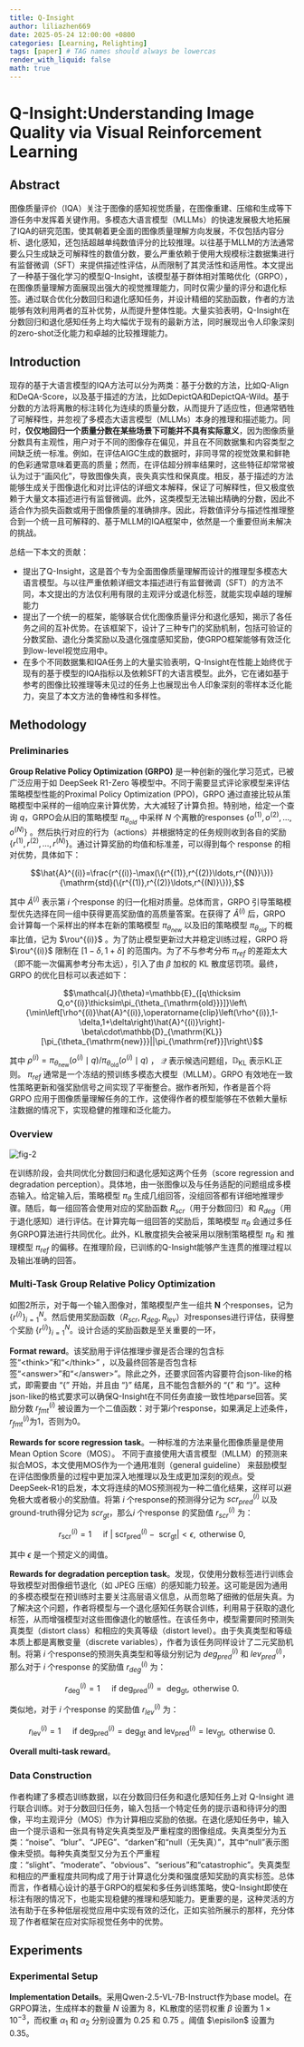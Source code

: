 ```yaml
---
title: Q-Insight
author: liliazhen669
date: 2025-05-24 12:00:00 +0800
categories: [Learning, Relighting]
tags: [paper] # TAG names should always be lowercas
render_with_liquid: false
math: true
---
```


# Q-Insight:Understanding Image Quality via Visual Reinforcement Learning

## Abstract

图像质量评价（IQA）关注于图像的感知视觉质量，在图像重建、压缩和生成等下游任务中发挥着关键作用。多模态大语言模型（MLLMs）的快速发展极大地拓展了IQA的研究范围，使其朝着更全面的图像质量理解方向发展，不仅包括内容分析、退化感知，还包括超越单纯数值评分的比较推理。以往基于MLLM的方法通常要么只生成缺乏可解释性的数值分数，要么严重依赖于使用大规模标注数据集进行有监督微调（SFT）来提供描述性评估，从而限制了其灵活性和适用性。本文提出了一种基于强化学习的模型Q-Insight，该模型基于群体相对策略优化（GRPO），在图像质量理解方面展现出强大的视觉推理能力，同时仅需少量的评分和退化标签。通过联合优化分数回归和退化感知任务，并设计精细的奖励函数，作者的方法能够有效利用两者的互补优势，从而提升整体性能。大量实验表明，Q-Insight在分数回归和退化感知任务上均大幅优于现有的最新方法，同时展现出令人印象深刻的zero-shot泛化能力和卓越的比较推理能力。

## Introduction

现存的基于大语言模型的IQA方法可以分为两类：基于分数的方法，比如Q-Align和DeQA-Score，以及基于描述的方法，比如DepictQA和DepictQA-Wild。基于分数的方法将离散的标注转化为连续的质量分数，从而提升了适应性，但通常牺牲了可解释性，并忽视了多模态大语言模型（MLLMs）本身的推理和描述能力。同时，**仅仅地回归一个质量分数在某些场景下可能并不具有实际意义**，因为图像质量分数具有主观性，用户对于不同的图像存在偏见，并且在不同数据集和内容类型之间缺乏统一标准。例如，在评估AIGC生成的数据时，非同寻常的视觉效果和鲜艳的色彩通常意味着更高的质量；然而，在评估超分辨率结果时，这些特征却常常被认为过于“画风化”，导致图像失真，丧失真实性和保真度。相反，基于描述的方法能够生成关于图像退化和对比评估的详细文本解释，保证了可解释性，但又极度依赖于大量文本描述进行有监督微调。此外，这类模型无法输出精确的分数，因此不适合作为损失函数或用于图像质量的准确排序。因此，将数值评分与描述性推理整合到一个统一且可解释的、基于MLLM的IQA框架中，依然是一个重要但尚未解决的挑战。

总结一下本文的贡献：
- 提出了Q-Insight，这是首个专为全面图像质量理解而设计的推理型多模态大语言模型。与以往严重依赖详细文本描述进行有监督微调（SFT）的方法不同，本文提出的方法仅利用有限的主观评分或退化标签，就能实现卓越的理解能力
- 提出了一个统一的框架，能够联合优化图像质量评分和退化感知，揭示了各任务之间的互补优势。在该框架下，设计了三种专门的奖励机制，包括可验证的分数奖励、退化分类奖励以及退化强度感知奖励，使GRPO框架能够有效泛化到low-level视觉应用中。
- 在多个不同数据集和IQA任务上的大量实验表明，Q-Insight在性能上始终优于现有的基于模型的IQA指标以及依赖SFT的大语言模型。此外，它在诸如基于参考的图像比较推理等未见过的任务上也展现出令人印象深刻的零样本泛化能力，突显了本文方法的鲁棒性和多样性。

## Methodology

### Preliminaries

**Group Relative Policy Optimization (GRPO)** 是一种创新的强化学习范式，已被广泛应用于如 DeepSeek R1-Zero 等模型中。不同于需要显式评论家模型来评估策略模型性能的Proximal Policy Optimization (PPO)，GRPO 通过直接比较从策略模型中采样的一组响应来计算优势，大大减轻了计算负担。特别地，给定一个查询 $q$，GRPO会从旧的策略模型 $\pi_{\theta_{old}}$ 中采样 $N$ 个离散的responses $\{o^{(1)},o^{(2)},\ldots,o^{(N)}\}$ 。然后执行对应的行为（actions）并根据特定的任务规则收到各自的奖励 $\{r^{(1)},r^{(2)},\ldots,r^{(N)}\}$。通过计算奖励的均值和标准差，可以得到每个 response 的相对优势，具体如下：

$$\hat{A}^{(i)}=\frac{r^{(i)}-\max(\{r^{(1)},r^{(2)}\ldots,r^{(N)}\})}{\mathrm{std}(\{r^{(1)},r^{(2)}\ldots,r^{(N)}\})},$$

其中 $\hat{A}^{(i)}$ 表示第 $i$ 个response 的归一化相对质量。总体而言，GRPO 引导策略模型优先选择在同一组中获得更高奖励值的高质量答案。在获得了 $\hat{A}^{(i)}$ 后，GRPO 会计算每一个采样出的样本在新的策略模型 $\pi_{\theta_{new}}$ 以及旧的策略模型 $\pi_{\theta_{old}}$ 下的概率比值，记为 $\rou^{(i)}$ 。为了防止模型更新过大并稳定训练过程，GRPO 将 $\rou^{(i)}$ 限制在 $\left [ 1-\delta ,1+\delta  \right ]$ 的范围内。为了不与参考分布 $\pi_{ref}$ 的差距太大（即不能一次偏离参考分布太远），引入了由 $\beta$ 加权的 KL 散度惩罚项。最终，GRPO 的优化目标可以表述如下：

$$\mathcal{J}(\theta)=\mathbb{E}_{[q\thicksim Q,o^{(i)}\thicksim\pi_{\theta_{\mathrm{old}}}]}\left\{\min\left[\rho^{(i)}\hat{A}^{(i)},\operatorname{clip}\left(\rho^{(i)},1-\delta,1+\delta\right)\hat{A}^{(i)}\right]-\beta\cdot\mathbb{D}_{\mathrm{KL}}[\pi_{\theta_{\mathrm{new}}}||\pi_{\mathrm{ref}}]\right\}$$

其中 $\rho^{(i)}=\pi_{\theta_{\mathrm{new}}}(o^{(i)}\mid q)/\pi_{\theta_{\mathrm{old}}}(o^{(i)}\mid q)$ ， $\mathcal{Q}$ 表示候选问题组，$\mathbb{D}_{\mathrm{KL}}$ 表示KL正则。 $\pi_{ref}$ 通常是一个冻结的预训练多模态大模型（MLLM）。GRPO 有效地在一致性策略更新和强奖励信号之间实现了平衡整合。据作者所知，作者是首个将 GRPO 应用于图像质量理解任务的工作，这使得作者的模型能够在不依赖大量标注数据的情况下，实现稳健的推理和泛化能力。

### Overview

![fig-2](assets/img/qinsight/fig2.png)

在训练阶段，会共同优化分数回归和退化感知这两个任务（score regression and degradation perception）。具体地，由一张图像以及与任务适配的问题组成多模态输入。给定输入后，策略模型 $\pi_{\theta}$ 生成几组回答，没组回答都有详细地推理步骤。随后，每一组回答会使用对应的奖励函数 $R_{scr}$（用于分数回归）和 $R_{deg}$（用于退化感知）进行评估。在计算完每一组回答的奖励后，策略模型 $\pi_{\theta}$ 会通过多任务GRPO算法进行共同优化。此外，KL散度损失会被采用以限制策略模型 $\pi_{\theta}$ 和 推理模型 $\pi_{ref}$ 的偏移。在推理阶段，已训练的Q-Insight能够产生连贯的推理过程以及输出准确的回答。

### Multi-Task Group Relative Policy Optimization

如图2所示，对于每一个输入图像对，策略模型产生一组共 $\mathbf{N}$ 个responses，记为 $\left\{r^{(i)}\right\}_{i=1}^N$。然后使用奖励函数（$R_{scr}, R_{deg}, R_{lev}$）对responses进行评估，获得整个奖励 $\left\{r^{(i)}\right\}_{i=1}^N$。设计合适的奖励函数是至关重要的一环，

**Format reward**。该奖励用于评估推理步骤是否合理的包含标签“\<think\>”和“\</think\>” ，以及最终回答是否包含标签“\<answer\>”和“\</answer\>”。除此之外，还要求回答内容要符合json-like的格式，即需要由 “{” 开始，并且由 “}” 结尾，且不能包含额外的 “{” 和 “}”。这种json-like的格式要求可以确保Q-Insight在不同任务直接一致性地parse回答。奖励分数 $r_{fmt}^{(i)}$ 被设置为一个二值函数：对于第$i$个response，如果满足上述条件，$r_{fmt}^{(i)}$为1，否则为0。

**Rewards for score regression task**。一种标准的方法来量化图像质量是使用Mean Option Score（MOS）。 不同于直接使用大语言模型（MLLM）的预测来拟合MOS，本文使用MOS作为一个通用准则（general guideline）
来鼓励模型在评估图像质量的过程中更加深入地推理以及生成更加深刻的观点。受DeepSeek-R1的启发，本文将连续的MOS预测视为一种二值化结果，这样可以避免极大或者极小的奖励值。将第 $i$ 个response的预测得分记为 $scr_{pred}^{(i)}$ 以及ground-truth得分记为 $scr_{gt}$，那么$i$ 个response 的奖励值 $r_{scr}^{(i)}$ 为：

$$r_{\mathrm{scr}}^{(i)}=1\quad\mathrm{~if~}|\mathrm{~scr}_{\mathrm{pred}}^{(i)}-\mathrm{~scr}_{\mathrm{gt}}|<\epsilon,\mathrm{~otherwise~}0,$$

其中 $\epsilon$ 是一个预定义的阈值。

**Rewards for degradation perception task**。发现，仅使用分数标签进行训练会导致模型对图像细节退化（如 JPEG 压缩）的感知能力较差。这可能是因为通用的多模态模型在预训练时主要关注高层语义信息，从而忽略了细微的低层失真。为了解决这个问题，作者将模型与一个退化感知任务联合训练，利用易于获取的退化标签，从而增强模型对这些图像退化的敏感性。在该任务中，模型需要同时预测失真类型（distort class）和相应的失真等级（distort level）。由于失真类型和等级本质上都是离散变量（discrete variables），作者为该任务同样设计了二元奖励机制。将第 $i$ 个response的预测失真类型和等级分别记为 $deg_{pred}^{(i)}$ 和 $lev_{pred}^{(i)}$，那么对于 $i$ 个response 的奖励值 $r_{deg}^{(i)}$ 为：

$$r_{\mathrm{deg}}^{(i)}=1\quad\mathrm{~if~deg}_{\mathrm{pred}}^{(i)}=\mathrm{~deg}_{\mathrm{gt}},\mathrm{~otherwise~}0.$$

类似地，对于 $i$ 个response 的奖励值 $r_{lev}^{(i)}$ 为：

$$r_{\mathrm{lev}}^{(i)}=1\quad\mathrm{~if~deg}_{\mathrm{pred}}^{(i)}=\mathrm{deg}_{\mathrm{gt}}\mathrm{~and~lev}_{\mathrm{pred}}^{(i)}=\mathrm{lev}_{\mathrm{gt}},\mathrm{~otherwise~}0.$$

**Overall multi-task reward**。

### Data Construction

作者构建了多模态训练数据，以在分数回归任务和退化感知任务上对 Q-Insight 进行联合训练。对于分数回归任务，输入包括一个特定任务的提示语和待评分的图像，平均主观评分（MOS）作为计算相应奖励的依据。在退化感知任务中，输入由一个提示语和一张具有特定失真类型及严重程度的图像组成。失真类型分为五类：“noise”、“blur”、“JPEG”、“darken”和“null（无失真）”，其中“null”表示图像未受损。每种失真类型又分为五个严重程度：“slight”、“moderate”、“obvious”、“serious”和“catastrophic”。失真类型和相应的严重程度共同构成了用于计算退化分类和强度感知奖励的真实标签。总体而言，作者精心设计的基于GRPO的框架和多任务训练策略，使Q-Insight即使在标注有限的情况下，也能实现稳健的推理和感知能力。更重要的是，这种灵活的方法有助于在多种低层视觉应用中实现有效的泛化，正如实验所展示的那样，充分体现了作者框架在应对实际视觉任务中的优势。

## Experiments

### Experimental Setup

**Implementation Details**。采用Qwen-2.5-VL-7B-Instruct作为base model。在GRPO算法，生成样本的数量 $N$ 设置为 8，KL散度的惩罚权重 $\beta$ 设置为 $1 \times 10^{-3}$，而权重 $\alpha_{1}$ 和 $\alpha_{2}$ 分别设置为 0.25 和 0.75 。阈值 $\episilon$ 设置为 0.35。